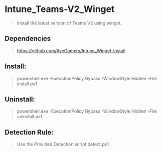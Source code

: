 # Intune_Teams-V2_Winget
> Install the latest version of Teams V2 using winget. 

## Dependencies
> https://github.com/AveGamers/Intune_Winget-Install

## Install:
> powershell.exe -ExecutionPolicy Bypass -WindowStyle Hidden -File install.ps1 

## Uninstall:
> powershell.exe -ExecutionPolicy Bypass -WindowStyle Hidden -File uninstall.ps1

## Detection Rule:
> Use the Provided Detection script detect.ps1